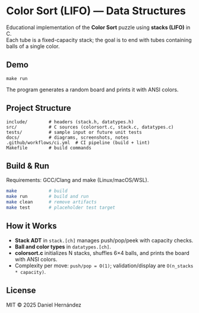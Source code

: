 # Color Sort (LIFO) — Data Structures

Educational implementation of the **Color Sort** puzzle using **stacks (LIFO)** in C.  
Each tube is a fixed-capacity stack; the goal is to end with tubes containing balls of a single color.

## Demo
```
make run
```
The program generates a random board and prints it with ANSI colors.

## Project Structure
```
include/        # headers (stack.h, datatypes.h)
src/            # C sources (colorsort.c, stack.c, datatypes.c)
tests/          # sample input or future unit tests
docs/           # diagrams, screenshots, notes
.github/workflows/ci.yml  # CI pipeline (build + lint)
Makefile        # build commands
```

## Build & Run
Requirements: GCC/Clang and make (Linux/macOS/WSL).
```bash
make            # build
make run        # build and run
make clean      # remove artifacts
make test       # placeholder test target
```

## How it Works
- **Stack ADT** in `stack.[ch]` manages push/pop/peek with capacity checks.
- **Ball and color types** in `datatypes.[ch]`.
- **colorsort.c** initializes N stacks, shuffles 6×4 balls, and prints the board with ANSI colors.
- Complexity per move: `push/pop = O(1)`; validation/display are `O(n_stacks * capacity)`.


## License
MIT © 2025 Daniel Hernández
